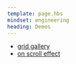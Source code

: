 ```yaml
---
template: page.hbs
mindset: engineering
heading: Demos
---
```


* [grid gallery](./grid-gallery)
* [on scroll effect](./on-scroll-effect)
